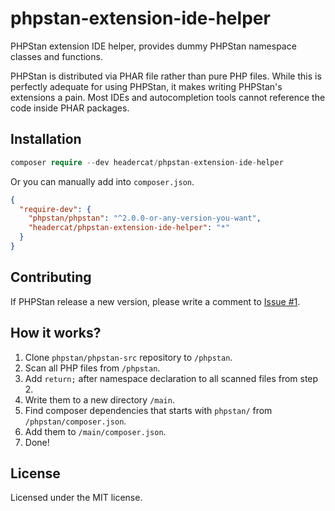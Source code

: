 # phpstan-extension-ide-helper

PHPStan extension IDE helper, provides dummy PHPStan namespace classes and functions.

PHPStan is distributed via PHAR file rather than pure PHP files.
While this is perfectly adequate for using PHPStan, it makes writing PHPStan's extensions a pain.
Most IDEs and autocompletion tools cannot reference the code inside PHAR packages.

## Installation
```php
composer require --dev headercat/phpstan-extension-ide-helper
```

Or you can manually add into `composer.json`.

```json
{
  "require-dev": {
    "phpstan/phpstan": "^2.0.0-or-any-version-you-want",
    "headercat/phpstan-extension-ide-helper": "*"
  }
}
```

## Contributing
If PHPStan release a new version, please write a comment to [Issue #1](https://github.com/headercat/phpstan-extension-ide-helper/issues/1).

## How it works?
1. Clone `phpstan/phpstan-src` repository to `/phpstan`.
2. Scan all PHP files from `/phpstan`.
3. Add `return;` after namespace declaration to all scanned files from step 2.
4. Write them to a new directory `/main`.
5. Find composer dependencies that starts with `phpstan/` from `/phpstan/composer.json`.
6. Add them to `/main/composer.json`.
7. Done!

## License
Licensed under the MIT license.
